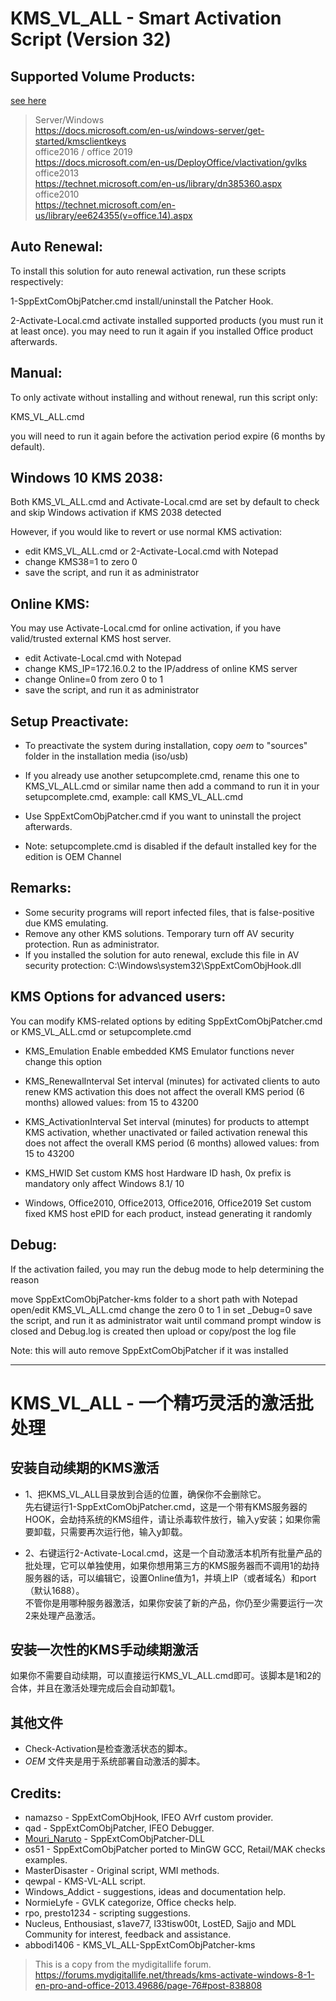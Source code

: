 # KMS_VL_ALL - Smart Activation Script (Version 32)

## Supported Volume Products:  
[see here](https://github.com/lixuy/vlmcsd#valid-apps)
>Server/Windows  
https://docs.microsoft.com/en-us/windows-server/get-started/kmsclientkeys  
office2016 / office 2019  
https://docs.microsoft.com/en-us/DeployOffice/vlactivation/gvlks   
office2013   
https://technet.microsoft.com/en-us/library/dn385360.aspx   
office2010  
https://technet.microsoft.com/en-us/library/ee624355(v=office.14).aspx   

## Auto Renewal:

To install this solution for auto renewal activation, run these scripts respectively:

1-SppExtComObjPatcher.cmd
install/uninstall the Patcher Hook.

2-Activate-Local.cmd
activate installed supported products (you must run it at least once).
you may need to run it again if you installed Office product afterwards.

## Manual:

To only activate without installing and without renewal, run this script only:

KMS_VL_ALL.cmd

you will need to run it again before the activation period expire (6 months by default).

## Windows 10 KMS 2038:

Both KMS_VL_ALL.cmd and Activate-Local.cmd are set by default
to check and skip Windows activation if KMS 2038 detected

However, if you would like to revert or use normal KMS activation:
- edit KMS_VL_ALL.cmd or 2-Activate-Local.cmd with Notepad
- change KMS38=1 to zero 0
- save the script, and run it as administrator

## Online KMS:

You may use Activate-Local.cmd for online activation,
if you have valid/trusted external KMS host server.

- edit Activate-Local.cmd with Notepad
- change KMS_IP=172.16.0.2 to the IP/address of online KMS server
- change Online=0 from zero 0 to 1
- save the script, and run it as administrator

## Setup Preactivate:

- To preactivate the system during installation, copy $oem$ to "sources" folder in the installation media (iso/usb)

- If you already use another setupcomplete.cmd, rename this one to KMS_VL_ALL.cmd or similar name
then add a command to run it in your setupcomplete.cmd, example:
call KMS_VL_ALL.cmd

- Use SppExtComObjPatcher.cmd if you want to uninstall the project afterwards.

- Note: setupcomplete.cmd is disabled if the default installed key for the edition is OEM Channel

## Remarks:

- Some security programs will report infected files, that is false-positive due KMS emulating.
- Remove any other KMS solutions. Temporary turn off AV security protection. Run as administrator.
- If you installed the solution for auto renewal, exclude this file in AV security protection:
C:\Windows\system32\SppExtComObjHook.dll

## KMS Options for advanced users:

You can modify KMS-related options by editing SppExtComObjPatcher.cmd or KMS_VL_ALL.cmd or setupcomplete.cmd

- KMS_Emulation
Enable embedded KMS Emulator functions
never change this option

- KMS_RenewalInterval
Set interval (minutes) for activated clients to auto renew KMS activation
this does not affect the overall KMS period (6 months)
allowed values: from 15 to 43200

- KMS_ActivationInterval
Set interval (minutes) for products to attempt KMS activation, whether unactivated or failed activation renewal
this does not affect the overall KMS period (6 months)
allowed values: from 15 to 43200

- KMS_HWID
Set custom KMS host Hardware ID hash, 0x prefix is mandatory
only affect Windows 8.1/ 10

- Windows, Office2010, Office2013, Office2016, Office2019
Set custom fixed KMS host ePID for each product, instead generating it randomly

## Debug:

If the activation failed, you may run the debug mode to help determining the reason

move SppExtComObjPatcher-kms folder to a short path
with Notepad open/edit KMS_VL_ALL.cmd
change the zero 0 to 1 in set _Debug=0
save the script, and run it as administrator
wait until command prompt window is closed and Debug.log is created
then upload or copy/post the log file

Note: this will auto remove SppExtComObjPatcher if it was installed

* * *
# KMS_VL_ALL - 一个精巧灵活的激活批处理

## 安装自动续期的KMS激活
  - 1、把KMS_VL_ALL目录放到合适的位置，确保你不会删除它。  
 先右键运行1-SppExtComObjPatcher.cmd，这是一个带有KMS服务器的HOOK，会劫持系统的KMS组件，请让杀毒软件放行，输入y安装；如果你需要卸载，只需要再次运行他，输入y卸载。
 
  - 2、右键运行2-Activate-Local.cmd，这是一个自动激活本机所有批量产品的批处理，它可以单独使用，如果你想用第三方的KMS服务器而不调用1的劫持服务器的话，可以编辑它，设置Online值为1，并填上IP（或者域名）和port（默认1688）。  
  不管你是用哪种服务器激活，如果你安装了新的产品，你仍至少需要运行一次2来处理产品激活。

## 安装一次性的KMS手动续期激活
如果你不需要自动续期，可以直接运行KMS_VL_ALL.cmd即可。该脚本是1和2的合体，并且在激活处理完成后会自动卸载1。  

## 其他文件
 - Check-Activation是检查激活状态的脚本。  
 - $OEM$ 文件夹是用于系统部署自动激活的脚本。


## Credits:

 - namazso - SppExtComObjHook, IFEO AVrf custom provider.
 - qad - SppExtComObjPatcher, IFEO Debugger.
 - [Mouri_Naruto](https://github.com/MouriNaruto)   - SppExtComObjPatcher-DLL  
 - os51 - SppExtComObjPatcher ported to MinGW GCC, Retail/MAK checks examples.
 - MasterDisaster - Original script, WMI methods.
 - qewpal - KMS-VL-ALL script.
 - Windows_Addict - suggestions, ideas and documentation help.
 - NormieLyfe - GVLK categorize, Office checks help.
 - rpo, presto1234 - scripting suggestions.
 - Nucleus, Enthousiast, s1ave77, l33tisw00t, LostED, Sajjo and MDL Community for interest, feedback and assistance.
 - abbodi1406 - KMS_VL_ALL-SppExtComObjPatcher-kms

>This is a copy from the mydigitallife forum.  
https://forums.mydigitallife.net/threads/kms-activate-windows-8-1-en-pro-and-office-2013.49686/page-76#post-838808
